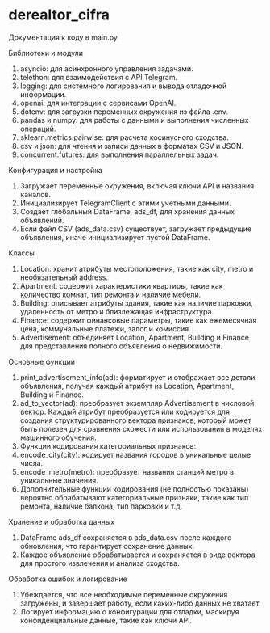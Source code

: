 # derealtor_cifra

Документация к коду в main.py

Библиотеки и модули

  1. asyncio: для асинхронного управления задачами.
  2. telethon: для взаимодействия с API Telegram.
  3. logging: для системного логирования и вывода отладочной информации.
  4. openai: для интеграции с сервисами OpenAI.
  5. dotenv: для загрузки переменных окружения из файла .env.
  6. pandas и numpy: для работы с данными и выполнения численных операций.
  7. sklearn.metrics.pairwise: для расчета косинусного сходства.
  8. csv и json: для чтения и записи данных в форматах CSV и JSON.
  9. concurrent.futures: для выполнения параллельных задач.

Конфигурация и настройка

  1. Загружает переменные окружения, включая ключи API и названия каналов.
  2. Инициализирует TelegramClient с этими учетными данными.
  3. Создает глобальный DataFrame, ads_df, для хранения данных объявлений.
  4. Если файл CSV (ads_data.csv) существует, загружает предыдущие объявления, иначе инициализирует пустой DataFrame.

Классы

  1. Location: хранит атрибуты местоположения, такие как city, metro и необязательный address.
  2. Apartment: содержит характеристики квартиры, такие как количество комнат, тип ремонта и наличие мебели.
  3. Building: описывает атрибуты здания, такие как наличие парковки, удаленность от метро и близлежащая инфраструктура.
  4. Finance: содержит финансовые параметры, такие как ежемесячная цена, коммунальные платежи, залог и комиссия.
  5. Advertisement: объединяет Location, Apartment, Building и Finance для представления полного объявления о недвижимости.

Основные функции

  1. print_advertisement_info(ad): форматирует и отображает все детали объявления, получая каждый атрибут из Location, Apartment, Building и Finance.
  2. ad_to_vector(ad): преобразует экземпляр Advertisement в числовой вектор. Каждый атрибут преобразуется или кодируется для создания структурированного вектора признаков, который может быть полезен для сравнения схожести или использования в моделях машинного обучения.
  3. Функции кодирования категориальных признаков:
  4. encode_city(city): кодирует названия городов в уникальные целые числа.
  5. encode_metro(metro): преобразует названия станций метро в уникальные значения.
  6. Дополнительные функции кодирования (не полностью показаны) вероятно обрабатывают категориальные признаки, такие как тип ремонта, наличие балкона, тип парковки и т.д.

Хранение и обработка данных

  1. DataFrame ads_df сохраняется в ads_data.csv после каждого обновления, что гарантирует сохранение данных.
  2. Каждое объявление обрабатывается и сохраняется в виде вектора для простого извлечения и анализа сходства.

Обработка ошибок и логирование

  1. Убеждается, что все необходимые переменные окружения загружены, и завершает работу, если каких-либо данных не хватает.
  2. Логирует информацию о конфигурации для отладки, маскируя конфиденциальные данные, такие как ключи API.
